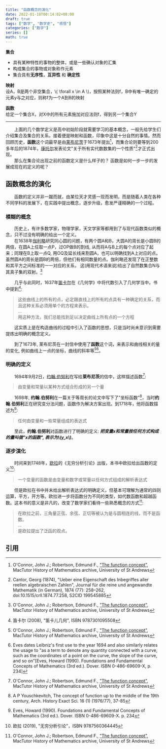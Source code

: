 ```yaml
---
title: "函数概念的演化"
date: 2022-01-18T00:14:02+08:00
draft: true
tags: ["数学", "数学史", "感悟"]
categories: ["数学"]
series: []
math: true
---
```


**集合**  
* 具有某种特性的事物的整体，或是一些确认对象的汇集  
* 构成集合的事物或对象称作元素  
* 集合具有**无序性**，**互异性** 和 **确定性**  

**映射**  
设A，B是两个非空集合，\\( \forall x \in A \\)，按照某种法则f，B中有唯一确定的元素y与之对应，则称f为一个A到B的映射  

**函数**  
给定一个集合X，对X中的所有元素施加对应法则f，得到另一个集合Y  

---

&emsp;&emsp;上面的几个数学定义是高中初始阶段就需要学习的基本概念，一般先给学生们介绍集合及集合的关系，接着便是映射和函数，印象中这是十分自然的事情。然而回顾历史，**函数**这个词最早是由[莱布尼茨](https://zh.wikipedia.org/wiki/%E6%88%88%E7%89%B9%E5%BC%97%E9%87%8C%E5%BE%B7%C2%B7%E8%8E%B1%E5%B8%83%E5%B0%BC%E8%8C%A8)于1673年提出[^1]，而集合论则要等到200多年后的1874年，[康托尔](https://zh.wikipedia.org/wiki/%E6%A0%BC%E5%A5%A5%E5%B0%94%E6%A0%BC%C2%B7%E5%BA%B7%E6%89%98%E5%B0%94)发表论文"关于所有实代数数集的一个性质"[^2]才正式出现。  
&emsp;&emsp;那么在集合论出现之前的函数定义是什么样子的？ 函数是如何一步一步的发展成现在的定义的呢？  

## 函数概念的演化
&emsp;&emsp;函数的定义并非一蹴而就，由某位天才灵感一现而发明，而是随着人类在各种不同学科的发展下，在实践中提出概念，逐步升级，愈发严谨精确的一个过程。  

### 模糊的概念
&emsp;&emsp;历史上，有许多数学家，物理学家，天文学家等都用到了与现代函数类似的概念，只不过没有明确的给出一个定义。  
&emsp;&emsp;在1638年[伽利略](https://zh.wikipedia.org/wiki/%E4%BC%BD%E5%88%A9%E7%95%A5%C2%B7%E4%BC%BD%E5%88%A9%E8%8E%B1)研究同心圆的问题，有两个圆A和B，大圆A的周长是小圆B的两倍，在圆A上任取一点P，过OP做B的割线, 从而将A与B上的每个点对应了起来；同理在B上取一点Q, 用OQ及延长线来割圆A，也可以明确找到A上对应的点。虽然圆A的周长是圆B的两倍，但他们有相同数量的点。伽利略还发现了在正整数和其平方之间标准的一一对应的关系， 这(用现代术语来说)给出了自然数集合N与其真子集的双射。[^1]  

&emsp;&emsp;几乎与此同时，1637年[笛卡尔](https://zh.wikipedia.org/wiki/%E5%8B%92%E5%86%85%C2%B7%E7%AC%9B%E5%8D%A1%E5%B0%94)在《几何学》中将代数引入了几何学当中。书中提到[^3]:  
 >这些曲线上的所有的点，必定跟直线上的所有的点具有一种确定的关系，而且这种关系必须用单个的方程来表示。  
 >...  
 >用这种方法，我们总能找到足以决定曲线上所有点的一个方程  

&emsp;&emsp;这实质上是在构造曲线的过程中引入了函数的思想，只是当时尚未意识到需要提炼出明确的概念定义。  

&emsp;&emsp;到了1673年, 莱布尼茨在一封信中使用了**函数**这个词，来表示和曲线相关的量的变化, 例如曲线上一点的坐标，曲线的斜率等[^1][^4]。


### 明确的定义
&emsp;&emsp;1694年9月2日，[约翰.伯努利](https://zh.wikipedia.org/wiki/%E7%B4%84%E7%BF%B0%C2%B7%E7%99%BD%E5%8A%AA%E5%88%A9)在写给**莱布尼茨**的信中，这样描述函数[^1]:  
>由变量和常量以某种方式组合形成的另一个量  

&emsp;&emsp;1698年, **约翰.伯努利**在一篇关于等周长的论文中写下了"坐标函数"[^5]，当时**约翰.伯努利**正在研究变分法问题，函数作为解决方案出现。到1718年，他将函数描述为[^6]:  
>任何由变量和一些常量组成的表达式  

&emsp;&emsp;至此，**约翰.伯努利**对函数进行了明确的定义: ***把变量x和常量按任何方式构成的量叫做"x的函数", 表示为\\(y_x\\)***。

### 逐步演化
&emsp;&emsp;时间来到1748年，[欧拉](https://zh.wikipedia.org/wiki/%E8%90%8A%E6%98%82%E5%93%88%E5%BE%B7%C2%B7%E6%AD%90%E6%8B%89)的《无穷分析引论》出版，本书中欧拉给出函数的定义[^7]:  
>一个变量的函数是由变量和数字或常量以任何方式组成的解析表达式  

&emsp;&emsp;但是欧拉在书中并未给出解析表达式的明确定义，但基本可理解为通常的四则运算，平方，开方等。欧拉进一步将函数分为不同的类型，如代数函数和超越函数。这本书的意义是非凡的，改变了数学家们看待一些熟悉概念的方式[^1]:  
>在欧拉之前，三角量正弦、余弦、正切等被认为是与圆相连的线，而不是函数。  
>...  
>是欧拉提出了泛函的观点。   

## 引用
[^1]: O'Connor, John J.; Robertson, Edmund F., ["The function concept"](https://mathshistory.st-andrews.ac.uk/HistTopics/Functions/), MacTutor History of Mathematics archive, University of St Andrews
[^2]: Cantor, Georg (1874), "Ueber eine Eigenschaft des Inbegriffes aller reellen algebraischen Zahlen", Journal für die reine und angewandte Mathematik (in German), 1874 (77): 258–262, doi:10.1515/crll.1874.77.258, S2CID 199545885
[^3]: 笛卡尔 (2008), "笛卡儿几何", ISBN 9787301095508
[^4]: Eves dates Leibniz's first use to the year 1694 and also similarly relates the usage to "as a term to denote any quantity connected with a curve, such as the coordinates of a point on the curve, the slope of the curve, and so on"[Eves, Howard (1990). Foundations and Fundamental Concepts of Mathematics (3rd ed.). Dover. ISBN 0-486-69609-X, p. 234]
[^5]: A P Youschkevitch, The concept of function up to the middle of the 19th century, Arch. History Exact Sci. 16 (1) (1976/77), 37-85
[^6]: Eves, Howard (1990). Foundations and Fundamental Concepts of Mathematics (3rd ed.). Dover. ISBN 0-486-69609-X. p. 234
[^7]: 欧拉 (2019), "无穷分析引论"，ISBN 9787560364445
